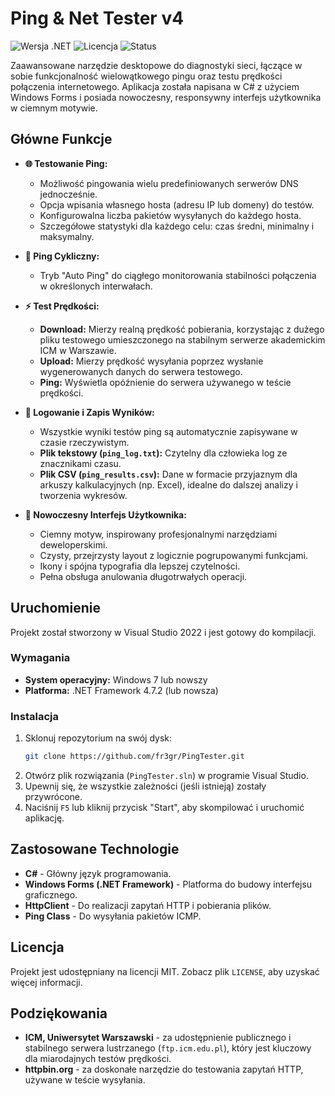 # Ping & Net Tester v4

![Wersja .NET](https://img.shields.io/badge/.NET_Framework-4.7.2+-blueviolet)
![Licencja](https://img.shields.io/badge/Licencja-MIT-blue)
![Status](https://img.shields.io/badge/Status-Ukończony-brightgreen)

Zaawansowane narzędzie desktopowe do diagnostyki sieci, łączące w sobie funkcjonalność wielowątkowego pingu oraz testu prędkości połączenia internetowego. Aplikacja została napisana w C# z użyciem Windows Forms i posiada nowoczesny, responsywny interfejs użytkownika w ciemnym motywie.



## Główne Funkcje

-   **🌐 Testowanie Ping:**
    -   Możliwość pingowania wielu predefiniowanych serwerów DNS jednocześnie.
    -   Opcja wpisania własnego hosta (adresu IP lub domeny) do testów.
    -   Konfigurowalna liczba pakietów wysyłanych do każdego hosta.
    -   Szczegółowe statystyki dla każdego celu: czas średni, minimalny i maksymalny.

-   **🔄 Ping Cykliczny:**
    -   Tryb "Auto Ping" do ciągłego monitorowania stabilności połączenia w określonych interwałach.

-   **⚡ Test Prędkości:**
    -   **Download:** Mierzy realną prędkość pobierania, korzystając z dużego pliku testowego umieszczonego na stabilnym serwerze akademickim ICM w Warszawie.
    -   **Upload:** Mierzy prędkość wysyłania poprzez wysłanie wygenerowanych danych do serwera testowego.
    -   **Ping:** Wyświetla opóźnienie do serwera używanego w teście prędkości.

-   **💾 Logowanie i Zapis Wyników:**
    -   Wszystkie wyniki testów ping są automatycznie zapisywane w czasie rzeczywistym.
    -   **Plik tekstowy (`ping_log.txt`):** Czytelny dla człowieka log ze znacznikami czasu.
    -   **Plik CSV (`ping_results.csv`):** Dane w formacie przyjaznym dla arkuszy kalkulacyjnych (np. Excel), idealne do dalszej analizy i tworzenia wykresów.

-   **🎨 Nowoczesny Interfejs Użytkownika:**
    -   Ciemny motyw, inspirowany profesjonalnymi narzędziami deweloperskimi.
    -   Czysty, przejrzysty layout z logicznie pogrupowanymi funkcjami.
    -   Ikony i spójna typografia dla lepszej czytelności.
    -   Pełna obsługa anulowania długotrwałych operacji.

## Uruchomienie

Projekt został stworzony w Visual Studio 2022 i jest gotowy do kompilacji.

### Wymagania

-   **System operacyjny:** Windows 7 lub nowszy
-   **Platforma:** .NET Framework 4.7.2 (lub nowsza)

### Instalacja

1.  Sklonuj repozytorium na swój dysk:
    ```sh
    git clone https://github.com/fr3gr/PingTester.git
    ```
2.  Otwórz plik rozwiązania (`PingTester.sln`) w programie Visual Studio.
3.  Upewnij się, że wszystkie zależności (jeśli istnieją) zostały przywrócone.
4.  Naciśnij `F5` lub kliknij przycisk "Start", aby skompilować i uruchomić aplikację.

## Zastosowane Technologie

-   **C#** - Główny język programowania.
-   **Windows Forms (.NET Framework)** - Platforma do budowy interfejsu graficznego.
-   **HttpClient** - Do realizacji zapytań HTTP i pobierania plików.
-   **Ping Class** - Do wysyłania pakietów ICMP.

## Licencja

Projekt jest udostępniany na licencji MIT. Zobacz plik `LICENSE`, aby uzyskać więcej informacji.

## Podziękowania

-   **ICM, Uniwersytet Warszawski** - za udostępnienie publicznego i stabilnego serwera lustrzanego (`ftp.icm.edu.pl`), który jest kluczowy dla miarodajnych testów prędkości.
-   **httpbin.org** - za doskonałe narzędzie do testowania zapytań HTTP, używane w teście wysyłania.
